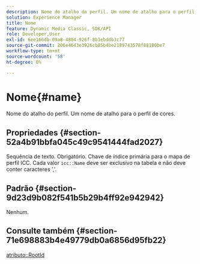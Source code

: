 ```yaml
---
description: Nome do atalho do perfil. Um nome de atalho para o perfil de cores.
solution: Experience Manager
title: Nome
feature: Dynamic Media Classic, SDK/API
role: Developer,User
exl-id: 6ee166db-09a8-4804-926f-8b1ebddb3c77
source-git-commit: 206e4643e3926cb85b4be2189743578f88180be7
workflow-type: tm+mt
source-wordcount: '58'
ht-degree: 0%

---
```


# Nome{#name}

Nome do atalho do perfil. Um nome de atalho para o perfil de cores.

## Propriedades {#section-52a4b91bbfa045c49c9541444fad2027}

Sequência de texto. Obrigatório. Chave de índice primária para o mapa de perfil ICC. Cada valor `icc::Name` deve ser exclusivo na tabela e não deve conter caracteres &#39;,&#39;.

## Padrão {#section-9d23d9b082f541b5b29b4ff92e942942}

Nenhum.

## Consulte também {#section-71e698883b4e49779db0a6856d95fb22}

[atributo::RootId](../../../../../ir-api/material-cat/image-rendering-api-ref/c-ir-material-catalog/c-ir-attributes-reference/r-ir-rootid.md#reference-54b42b7125824be593378c1accb70d5a)

